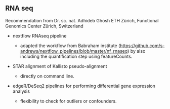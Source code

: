 ## RNA seq
Recommendation from 
Dr. sc. nat. Adhideb Ghosh
ETH Zürich, Functional Genomics Center Zürich, Switzerland

* nextflow RNAseq pipeline
    * adapted the workflow from Babraham institute (https://github.com/s-andrews/nextflow_pipelines/blob/master/nf_rnaseq) by also including the quantification step using featureCounts.

* STAR alignment of Kallisto pseudo-alignment
    * directly on command line.

* edgeR/DeSeq2 pipelines for performing differential gene expression analysis 
    * flexibility to check for outliers or confounders.


